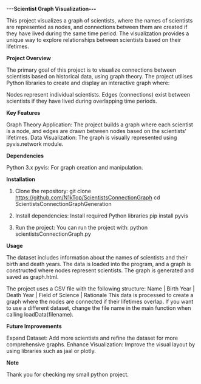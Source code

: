 **---Scientist Graph Visualization---**

This project visualizes a graph of scientists, where the names of scientists are represented as nodes, and connections between them are created if they have lived during the same time period. The visualization provides a unique way to explore relationships between scientists based on their lifetimes.


**Project Overview**

The primary goal of this project is to visualize connections between scientists based on historical data, using graph theory. The project utilises Python libraries to create and display an interactive graph where:

Nodes represent individual scientists.
Edges (connections) exist between scientists if they have lived during overlapping time periods.


**Key Features**

Graph Theory Application: The project builds a graph where each scientist is a node, and edges are drawn between nodes based on the scientists' lifetimes.
Data Visualization: The graph is visually represented using pyvis.network module.


**Dependencies**

Python 3.x
pyvis: For graph creation and manipulation.


**Installation**

1. Clone the repository:
git clone https://github.com/N1kTop/ScientistsConnectionGraph
cd ScientistsConnectionGraphGeneration

2. Install dependencies: Install required Python libraries
pip install pyvis

3. Run the project: You can run the project with:
python scientistsConnectionGraph.py


**Usage**

The dataset includes information about the names of scientists and their birth and death years.
The data is loaded into the program, and a graph is constructed where nodes represent scientists.
The graph is generated and saved as graph.html.

The project uses a CSV file with the following structure:
Name | Birth Year | Death Year | Field of Science | Rationale
This data is processed to create a graph where the nodes are connected if their lifetimes overlap.
If you want to use a different dataset, change the file name in the main function when calling loadData(filename).


**Future Improvements**

Expand Dataset: Add more scientists and refine the dataset for more comprehensive graphs.
Enhance Visualization: Improve the visual layout by using libraries such as jaal or plotly.

**Note**

Thank you for checking my small python project.
